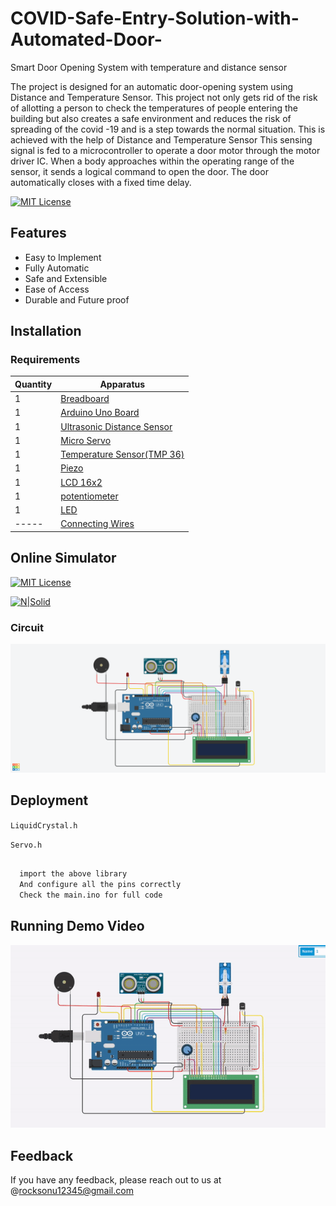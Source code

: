# COVID-Safe-Entry-Solution-with-Automated-Door-
Smart Door Opening System with temperature  and distance sensor

The project is designed for an automatic door-opening system using Distance and
Temperature Sensor. This project not only gets rid of the risk of allotting a person to check the temperatures of people entering the building but also creates a safe environment and reduces the risk of spreading of the covid -19
and is a step towards the normal situation. This is achieved with the help of Distance and
Temperature Sensor This sensing signal is fed to a microcontroller to operate a door motor through the motor driver IC. When a body approaches within the operating range of the sensor, it sends a logical command to open the door. The door automatically closes with a fixed time delay. 

[![MIT License](https://img.shields.io/badge/Arduino-Latest-green.svg)](https://www.arduino.cc/)


## Features

- Easy to Implement
- Fully Automatic
- Safe and Extensible
- Ease of Access
- Durable and Future proof

## Installation
### Requirements


| Quantity | Apparatus |
| ------ | ------ |
| 1 | [Breadboard](https://amzn.eu/d/6m54xhz)|
| 1 | [Arduino Uno Board](https://store.arduino.cc/products/arduino-uno-rev3/)|
| 1 | [Ultrasonic Distance Sensor](https://amzn.eu/d/ik9DgVk)|
| 1 | [Micro Servo](https://amzn.eu/d/8FxPWJT)|
| 1 | [Temperature Sensor(TMP 36)](https://www.tanotis.com/products/genuine-sparkfun-temperature-sensor-tmp36)|
| 1 | [Piezo](https://sensorkit.arduino.cc/sensorkit/module/lessons/lesson/04-the-buzzer)|
| 1 | [LCD 16x2](https://www.amazon.in/Generic-JCE-16X2-Lcd-Display/dp/B00OVY28M4)|
| 1 | [potentiometer](https://www.amazon.in/dp/B07L3VW43Y?_encoding=UTF8&psc=1&ref_=cm_sw_r_cp_ud_dp_6NYQPQWW6699TDS63GBZ)|
| 1 | [LED](https://amzn.eu/d/dDvKjQi)|
| ----- | [Connecting Wires](https://amzn.eu/d/7YOgh7g)|

## Online Simulator 
[![MIT License](https://img.shields.io/badge/Tinkercad-Circuit-orange.svg)](https://www.tinkercad.com/)

[![N|Solid](https://img.icons8.com/color/48/arduino.png)](https://nodesource.com/products/nsolid)

### Circuit 

![Screenshot](720x720.png)

## Deployment
`LiquidCrystal.h`

`Servo.h`



```bash

  import the above library 
  And configure all the pins correctly
  Check the main.ino for full code

```

## Running Demo Video
![](testvideo.gif)


## Feedback

If you have any feedback, please reach out to us at @rocksonu12345@gmail.com


